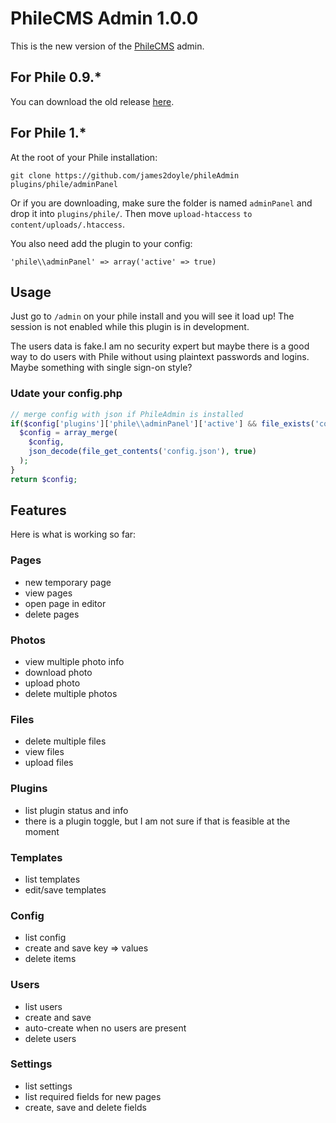 PhileCMS Admin 1.0.0
====================

This is the new version of the [PhileCMS](https://github.com/PhileCMS/Phile) admin.

## For Phile 0.9.*

You can download the old release [here](https://github.com/james2doyle/phileAdmin/releases/tag/0.9).

## For Phile 1.*

At the root of your Phile installation:

`git clone https://github.com/james2doyle/phileAdmin plugins/phile/adminPanel`

Or if you are downloading, make sure the folder is named `adminPanel` and drop it into `plugins/phile/`. Then move `upload-htaccess` `to content/uploads/.htaccess`.

You also need add the plugin to your config:

```
'phile\\adminPanel' => array('active' => true)
```

## Usage

Just go to `/admin` on your phile install and you will see it load up! The session is not enabled while this plugin is in development.

The users data is fake.I am no security expert but maybe there is a good way to do users with Phile without using plaintext passwords and logins. Maybe something with single sign-on style?

### Udate your config.php

```php
// merge config with json if PhileAdmin is installed
if($config['plugins']['phile\\adminPanel']['active'] && file_exists('config.json')) {
  $config = array_merge(
    $config,
    json_decode(file_get_contents('config.json'), true)
  );
}
return $config;
```

## Features

Here is what is working so far:

### Pages

* new temporary page
* view pages
* open page in editor
* delete pages

### Photos

* view multiple photo info
* download photo
* upload photo
* delete multiple photos

### Files

* delete multiple files
* view files
* upload files

### Plugins

* list plugin status and info
* there is a plugin toggle, but I am not sure if that is feasible at the moment

### Templates

* list templates
* edit/save templates

### Config

* list config
* create and save key => values
* delete items

### Users

* list users
* create and save
* auto-create when no users are present
* delete users

### Settings

* list settings
* list required fields for new pages
* create, save and delete fields
